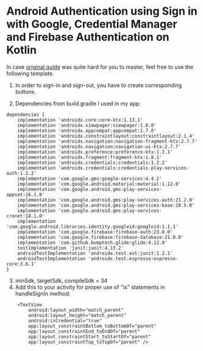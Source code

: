 # Android Authentication using Sign in with Google, Credential Manager and Firebase Authentication on Kotlin
In case [original guide](https://developer.android.com/identity/sign-in/credential-manager-siwg#instantiate-sign-in-request) was quite hard for you to master, feel free to use the following template.

1. In order to sign-in and sign-out, you have to create corresponding buttons.

2. Dependencies from build.gradle I used in my app:
```
dependencies {
    implementation 'androidx.core:core-ktx:1.13.1'
    implementation 'androidx.viewpager:viewpager:1.0.0'
    implementation 'androidx.appcompat:appcompat:1.7.0'
    implementation 'androidx.constraintlayout:constraintlayout:2.1.4'
    implementation 'androidx.navigation:navigation-fragment-ktx:2.7.7'
    implementation 'androidx.navigation:navigation-ui-ktx:2.7.7'
    implementation 'androidx.preference:preference-ktx:1.2.1'
    implementation 'androidx.fragment:fragment-ktx:1.8.1'
    implementation 'androidx.credentials:credentials:1.2.2'
    implementation 'androidx.credentials:credentials-play-services-auth:1.2.2'
    implementation 'com.google.gms:google-services:4.4.2'
    implementation 'com.google.android.material:material:1.12.0'
    implementation 'com.google.android.gms:play-services-appset:16.1.0'
    implementation 'com.google.android.gms:play-services-auth:21.2.0'
    implementation 'com.google.android.gms:play-services-base:18.5.0'
    implementation 'com.google.android.gms:play-services-cronet:18.1.0'
    implementation 'com.google.android.libraries.identity.googleid:googleid:1.1.1'
    implementation 'com.google.firebase:firebase-auth:23.0.0'
    implementation 'com.google.firebase:firebase-database:21.0.0'
    implementation 'com.github.bumptech.glide:glide:4.12.0'
    testImplementation 'junit:junit:4.13.2'
    androidTestImplementation 'androidx.test.ext:junit:1.2.1'
    androidTestImplementation 'androidx.test.espresso:espresso-core:3.6.1'
}
```
3. minSdk, targetSdk, compileSdk = 34
4. Add this to your activity for proper use of "is" statements in handleSignIn method:
```
    <TextView
        android:layout_width="match_parent"
        android:layout_height="match_parent"
        android:isCredential="true"
        app:layout_constraintBottom_toBottomOf="parent"
        app:layout_constraintEnd_toEndOf="parent"
        app:layout_constraintStart_toStartOf="parent"
        app:layout_constraintTop_toTopOf="parent" />
```
